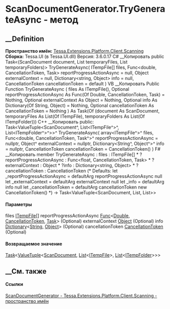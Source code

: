 # ScanDocumentGenerator.TryGenerateAsync - метод
##  __Definition
 **Пространство имён:**
[Tessa.Extensions.Platform.Client.Scanning](N_Tessa_Extensions_Platform_Client_Scanning.htm)  
 **Сборка:** Tessa.UI (в Tessa.UI.dll) Версия: 3.6.0.17
C# __Копировать
     public Task<(ScanDocument document, List<ITempFile> temporaryFiles, List<ITempFolder> temporaryFolders)> TryGenerateAsync(
    	ITempFile[] files,
    	Func<double, CancellationToken, Task> reportProgressActionAsync = null,
    	Object externalContext = null,
    	Dictionary<string, Object> info = null,
    	CancellationToken cancellationToken = default
    )
VB __Копировать
     Public Function TryGenerateAsync ( 
    	files As ITempFile(),
    	Optional reportProgressActionAsync As Func(Of Double, CancellationToken, Task) = Nothing,
    	Optional externalContext As Object = Nothing,
    	Optional info As Dictionary(Of String, Object) = Nothing,
    	Optional cancellationToken As CancellationToken = Nothing
    ) As Task(Of (document As ScanDocument, temporaryFiles As List(Of ITempFile), temporaryFolders As List(Of ITempFolder)))
C++ __Копировать
     public:
    Task<ValueTuple<ScanDocument^, List<ITempFile^>^, List<ITempFolder^>^>>^ TryGenerateAsync(
    	array<ITempFile^>^ files, 
    	Func<double, CancellationToken, Task^>^ reportProgressActionAsync = nullptr, 
    	Object^ externalContext = nullptr, 
    	Dictionary<String^, Object^>^ info = nullptr, 
    	CancellationToken cancellationToken = CancellationToken()
    )
F# __Копировать
     member TryGenerateAsync : 
            files : ITempFile[] * 
            ?reportProgressActionAsync : Func<float, CancellationToken, Task> * 
            ?externalContext : Object * 
            ?info : Dictionary<string, Object> * 
            ?cancellationToken : CancellationToken 
    (* Defaults:
            let _reportProgressActionAsync = defaultArg reportProgressActionAsync null
            let _externalContext = defaultArg externalContext null
            let _info = defaultArg info null
            let _cancellationToken = defaultArg cancellationToken new CancellationToken()
    *)
    -> Task<ValueTuple<ScanDocument, List<ITempFile>, List<ITempFolder>>> 
#### Параметры
files [ITempFile](T_Tessa_Platform_IO_ITempFile.htm)[]
reportProgressActionAsync
[Func](https://learn.microsoft.com/dotnet/api/system.func-3)<[Double](https://learn.microsoft.com/dotnet/api/system.double),
[CancellationToken](https://learn.microsoft.com/dotnet/api/system.threading.cancellationtoken),
[Task](https://learn.microsoft.com/dotnet/api/system.threading.tasks.task)>
(Optional)
externalContext [Object](https://learn.microsoft.com/dotnet/api/system.object)
(Optional)
info
[Dictionary](https://learn.microsoft.com/dotnet/api/system.collections.generic.dictionary-2)<[String](https://learn.microsoft.com/dotnet/api/system.string),
[Object](https://learn.microsoft.com/dotnet/api/system.object)> (Optional)
cancellationToken
[CancellationToken](https://learn.microsoft.com/dotnet/api/system.threading.cancellationtoken)
(Optional)
#### Возвращаемое значение
[Task](https://learn.microsoft.com/dotnet/api/system.threading.tasks.task-1)<[ValueTuple](https://learn.microsoft.com/dotnet/api/system.valuetuple-3)<[ScanDocument](T_Tessa_Extensions_Platform_Client_Scanning_ScanDocument.htm),
[List](https://learn.microsoft.com/dotnet/api/system.collections.generic.list-1)<[ITempFile](T_Tessa_Platform_IO_ITempFile.htm)>,
[List](https://learn.microsoft.com/dotnet/api/system.collections.generic.list-1)<[ITempFolder](T_Tessa_Platform_IO_ITempFolder.htm)>>>
##  __См. также
#### Ссылки
[ScanDocumentGenerator -
](T_Tessa_Extensions_Platform_Client_Scanning_ScanDocumentGenerator.htm)
[Tessa.Extensions.Platform.Client.Scanning - пространство
имён](N_Tessa_Extensions_Platform_Client_Scanning.htm)
